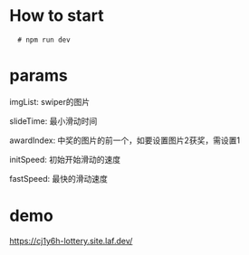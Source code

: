 # How to start
```
  # npm run dev
```

# params
  imgList: swiper的图片
  
  slideTime: 最小滑动时间 
  
  awardIndex: 中奖的图片的前一个，如要设置图片2获奖，需设置1
  
  initSpeed: 初始开始滑动的速度
  
  fastSpeed: 最快的滑动速度

# demo
https://cj1y6h-lottery.site.laf.dev/